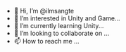 - 👋 Hi, I’m @ilmsangte
- 👀 I’m interested in Unity and Game...
- 🌱 I’m currently learning Unity...
- 💞️ I’m looking to collaborate on ...
- 📫 How to reach me ...

<!---
ilmsangte/ilmsangte is a ✨ special ✨ repository because its `README.md` (this file) appears on your GitHub profile.
You can click the Preview link to take a look at your changes.
--->
